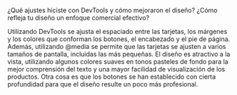 ¿Qué ajustes hiciste con DevTools y cómo mejoraron el diseño?
¿Cómo refleja tu diseño un enfoque comercial efectivo?

Utilizando DevTools se ajusta el espaciado entre las tarjetas, los márgenes y los colores que conforman los botones, el encabezado y el pie de página.
Además, utilizando @media se permite que las tarjetas se ajusten a varios tamaños de pantalla, incluidas las más pequeñas.
El diseño es atractivo a la vista, utilizando algunos colores suaves en tonos pasteles de fondo para la mejor comprensión del texto y una mayor facilidad de visualización de los productos.
Otra cosa es que los botones se han establecido con cierta profundidad para que el diseño resulte un poco más profesional.

